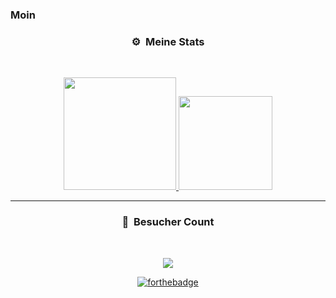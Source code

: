 ### Moin


### <p align="center">⚙️ &nbsp;Meine Stats</p>
<br>
<p align="center">
<a href="https://github.com/30jannik06">
  <img height="180em" src="https://github-readme-stats-eight-theta.vercel.app/api?username=30jannik06&show_icons=true&theme=react&include_all_commits=true&locale=de"/>
  <img height="150em" src="https://github-readme-stats-eight-theta.vercel.app/api/top-langs/?username=30jannik06&layout=compact&langs_count=8&theme=react&locale=de"/>
</a>
  
</p>

-----

### <p align="center">👀 &nbsp;Besucher Count</p>
<br>
<p align="center">
  <img src="https://profile-counter.glitch.me/30jannik06/count.svg" />
</p>

<p align="center">
  <a href="http://forthebadge.com/"><img src="https://forthebadge.com/images/badges/fuck-it-ship-it.svg" alt="forthebadge"/></a>
</p>
